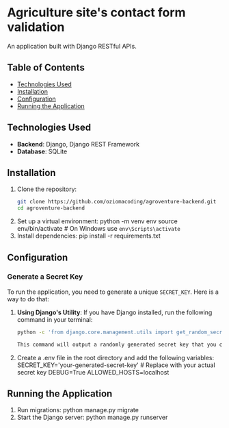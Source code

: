 # Agriculture site's contact form  validation

An application built with Django RESTful APIs.
## Table of Contents
- [Technologies Used](#technologies-used)
- [Installation](#installation)
- [Configuration](#configuration)
- [Running the Application](#running-the-application)

## Technologies Used
- **Backend**: Django, Django REST Framework
- **Database**: SQLite

## Installation

1. Clone the repository:
   ```bash
   git clone https://github.com/oziomacoding/agroventure-backend.git
   cd agroventure-backend
2. Set up a virtual environment:
   python -m venv env
  source env/bin/activate  # On Windows use `env\Scripts\activate`
3. Install dependencies:
   pip install -r requirements.txt

## Configuration

### Generate a Secret Key
To run the application, you need to generate a unique `SECRET_KEY`. Here is a way to do that:

1. **Using Django's Utility**:
   If you have Django installed, run the following command in your terminal:
   ```bash
   python -c 'from django.core.management.utils import get_random_secret_key; print(get_random_secret_key())'

   This command will output a randomly generated secret key that you can use.
2. Create a .env file in the root directory and add the following variables:
   SECRET_KEY='your-generated-secret-key'  # Replace with your actual secret key
   DEBUG=True
   ALLOWED_HOSTS=localhost

## Running the Application

1. Run migrations:
   python manage.py migrate
2. Start the Django server:
   python manage.py runserver


